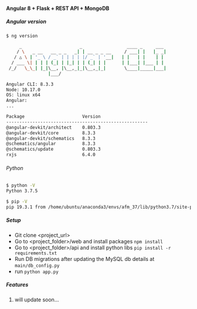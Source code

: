 #### Angular 8 + Flask + REST API + MongoDB

##### Angular version
```sh
$ ng version

     _                      _                 ____ _     ___
    / \   _ __   __ _ _   _| | __ _ _ __     / ___| |   |_ _|
   / △ \ | '_ \ / _` | | | | |/ _` | '__|   | |   | |    | |
  / ___ \| | | | (_| | |_| | | (_| | |      | |___| |___ | |
 /_/   \_\_| |_|\__, |\__,_|_|\__,_|_|       \____|_____|___|
                |___/

Angular CLI: 8.3.3
Node: 10.17.0
OS: linux x64
Angular: 
... 

Package                      Version
------------------------------------------------------
@angular-devkit/architect    0.803.3
@angular-devkit/core         8.3.3
@angular-devkit/schematics   8.3.3
@schematics/angular          8.3.3
@schematics/update           0.803.3
rxjs                         6.4.0
```

###### Python
```sh
$ python -V
Python 3.7.5

$ pip -V
pip 19.3.1 from /home/ubuntu/anaconda3/envs/afm_37/lib/python3.7/site-packages/pip (python 3.7)
```


##### Setup
- Git clone <project_url>
- Go to <project_folder>/web and install packages `npm install`
- Go to <project_folder>/api and install python libs `pip install -r requirements.txt`
- Run DB migrations after updating the MySQL db details at `main/db_config.py`
- run `python app.py`


##### Features
1. will update soon...


